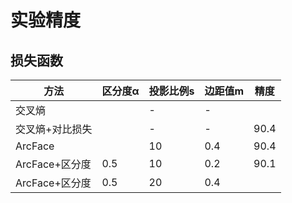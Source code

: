 # 实验精度

## 损失函数

| 方法            | 区分度α | 投影比例s | 边距值m | 精度 |
| --------------- | ------- | --------- | ------- | ---- |
| 交叉熵          |         | -         | -       |      |
| 交叉熵+对比损失 |         | -         | -       | 90.4 |
| ArcFace         |         | 10        | 0.4     | 90.4 |
| ArcFace+区分度  | 0.5     | 10        | 0.2     | 90.1 |
| ArcFace+区分度  | 0.5     | 20        | 0.4     |      |